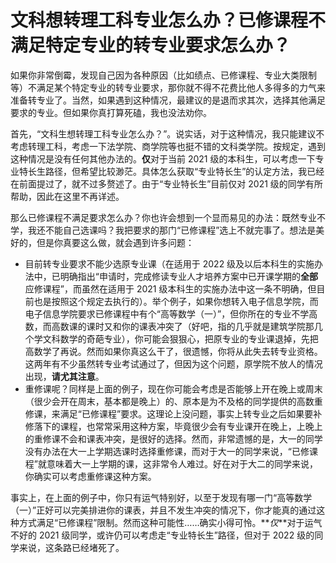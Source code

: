 # 文科想转理工科专业怎么办？已修课程不满足特定专业的转专业要求怎么办？

如果你非常倒霉，发现自己因为各种原因（比如绩点、已修课程、专业大类限制等）不满足某个特定专业的转专业要求，那你就不得不花费比他人多得多的力气来准备转专业了。当然，如果遇到这种情况，最建议的是退而求其次，选择其他满足要求的专业。但如果你真打算死磕，我也没法劝你。

首先，“文科生想转理工科专业怎么办？”。说实话，对于这种情况，我只能建议不考虑转理工科，考虑一下法学院、商学院等也挺不错的文科类学院。按规定，遇到这种情况是没有任何其他办法的。**仅**对于当前 2021 级的本科生，可以考虑一下专业特长生路径，但希望比较渺茫。具体怎么获取“专业特长生”的认定方法，我已经在前面提过了，就不过多赘述了。由于“专业特长生”目前仅对 2021 级的同学有所帮助，因此在这里不再详述。

那么已修课程不满足要求怎么办？你也许会想到一个显而易见的办法：既然专业不学，我还不能自己选课吗？我把要求的那门“已修课程”选上不就完事了。想法是美好的，但是你真要这么做，就会遇到许多问题：

- 目前转专业要求不能少选原专业课（在适用于 2022 级及以后本科生的实施办法中，已明确指出“申请时，完成修读专业人才培养方案中已开课学期的**全部**应修课程”，而虽然在适用于 2021 级本科生的实施办法中这一条不明确，但目前也是按照这个规定去执行的）。举个例子，如果你想转入电子信息学院，而电子信息学院要求已修课程中有个“高等数学（一）”，但你所在的专业不学高数，而高数课的课时又和你的课表冲突了（好吧，指的几乎就是建筑学院那几个学文科数学的奇葩专业），你可能会狠狠心，把原专业的专业课退掉，先把高数学了再说。然而如果你真这么干了，很遗憾，你将从此失去转专业资格。这两年有不少虽然转专业考试通过了，但因为这个问题，原学院不放人的情况出现，**请尤其注意**。
- 重修课呢？同样是上面的例子，现在你可能会考虑是否能够上开在晚上或周末（很少会开在周末，基本都是晚上）的、原本是为不及格的同学提供的高数重修课，来满足“已修课程”要求。这理论上没问题，事实上转专业之后如果要补修落下的课程，也常常采用这种方案，毕竟很少会有专业课开在晚上，上晚上的重修课不会和课表冲突，是很好的选择。然而，非常遗憾的是，大一的同学没有办法在大一上学期选课时选择重修课，而对于大一的同学来说，“已修课程”就意味着大一上学期的课，这非常令人难过。好在对于大二的同学来说，你确实可以考虑重修课这种方案。

事实上，在上面的例子中，你只有运气特别好，以至于发现有哪一门“高等数学（一）”正好可以完美排进你的课表，并且不发生冲突的情况下，你才能真的通过这种方式满足“已修课程”限制。然而这种可能性……确实小得可怜。**_仅_**对于运气不好的 2021 级同学，或许仍可以考虑走“专业特长生”路径，但对于 2022 级的同学来说，这条路已经堵死了。
